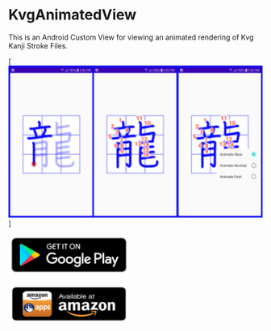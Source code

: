 # KvgAnimatedView
This is an Android Custom View for viewing an animated rendering of Kvg Kanji Stroke Files.


[<img src="./images/Screenshot1.png" 
	alt="App screenshot"
	width="700" />]

[<img src="./images/google-play-badge.png"
      alt="Get it on Google Play"
      height="80" />](https://play.google.com/store/apps/developer?id=kana-tutor&hl=en_US)
      
 [<img src="./images/amazon-app-store.png"
      alt="Get it on Google Play"
      height="80" />](https://www.amazon.com/s?k=AnimatedKanjiViewer)

